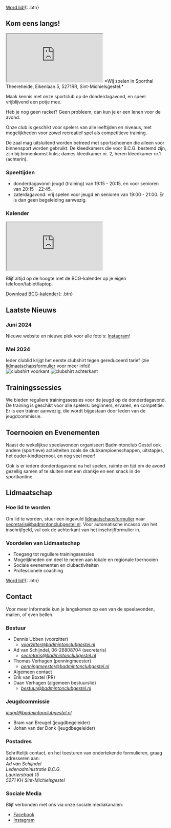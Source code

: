 [Word lid!](../files/inschrijving.pdf){: .btn}

## Kom eens langs!
<iframe id="GoogleMaps" src="https://www.google.com/maps/embed?pb=!1m18!1m12!1m3!1d2476.4428308651527!2d5.3366998!3d51.6334148!2m3!1f0!2f0!3f0!3m2!1i1024!2i768!4f13.1!3m3!1m2!1s0x47c6e8c774e824dd%3A0xd15804e22a243b35!2sSporthal%20Theereheide!5e0!3m2!1sen!2snl!4v1718295491341!5m2!1sen!2snl" allowfullscreen="" loading="lazy" referrerpolicy="no-referrer-when-downgrade"></iframe>
*Wij spelen in Sporthal Theereheide, Eikenlaan 5, 5271RR, Sint-Michielsgestel.*

Maak kennis met onze sportclub op de donderdagavond, en speel vrijblijvend een potje mee. 

Heb je nog geen racket? Geen probleem, dan kun je er een lenen voor de avond. 

Onze club is geschikt voor spelers van alle leeftijden en niveaus, met mogelijkheden voor zowel recreatief spel als competitieve training.

De zaal mag uitsluitend worden betreed met sportschoenen die alleen voor binnensport worden gebruikt. De kleedkamers die voor B.C.G. bestemd zijn, zijn bij binnenkomst links; dames kleedkamer nr. 2, heren kleedkamer nr.1 (achterin).

### Speeltijden
- donderdagavond: jeugd (training) van 19:15 - 20:15, en voor senioren van 20:15 - 22:45.
- zaterdagavond: vrij spelen voor jeugd en senioren van 19:00 - 21:00. Er is dan geen begeleiding aanwezig.

### Kalender
<iframe id="GoogleCal" src="https://calendar.google.com/calendar/embed?height=500&wkst=2&ctz=Europe%2FAmsterdam&bgcolor=%23f2cc03&showTitle=0&title=Badmintonclub%20Gestel&showPrint=0&showCalendars=0&showTz=0&mode=WEEK&src=YmFkbWludG9uY2x1Ymdlc3RlbEBnbWFpbC5jb20&color=%237986CB"></iframe>

Blijf altijd op de hoogte met de BCG-kalender op je eigen telefoon/tablet/laptop.

[Download BCG-kalender](https://calendar.google.com/calendar/ical/badmintonclubgestel%40gmail.com/public/basic.ics){: .btn}

## Laatste Nieuws
### Juni 2024
Nieuwe website en nieuwe plek voor alle foto's: [Instagram](https://instagram.com/badmintonclubgestel)!

### Mei 2024
Ieder clublid krijgt het eerste clubshirt tegen gereduceerd tarief (zie [lidmaatschapsformulier](../files/inschrijving.pdf) voor meer info)!   
![clubshirt voorkant](../images/clubshirt_voor.jpg)
![clubshirt achterkant](../images/clubshirt_achter.jpg)

## Trainingssessies
We bieden reguliere trainingssessies voor de jeugd op de donderdagavond. De training is geschikt voor alle spelers: beginners, ervaren, en competitie. Er is een trainer aanwezig, die wordt bijgestaan door leden van de jeugdcommissie.

## Toernooien en Evenementen
Naast de wekelijkse speelavonden organiseert Badmintonclub Gestel ook andere (sportieve) activiteiten zoals de clubkampioenschappen, uitstapjes, het ouder-kindtoernooi, en nog veel meer! 

Ook is er iedere donderdagavond na het spelen, ruimte en tijd om de avond gezellig samen af te sluiten met een drankje en een snack in de sportkantine.

## Lidmaatschap
### Hoe lid te worden
Om lid te worden, stuur een ingevuld [lidmaatschapsformulier](../files/inschrijving.pdf) naar <secretaris@badmintonclubgestel.nl>.
Voor automatische incasso van het inschrijfgeld, vul ook de achterkant van het inschrijfformulier in.

### Voordelen van Lidmaatschap
- Toegang tot reguliere trainingssessies
- Mogelijkheden om deel te nemen aan lokale en regionale toernooien
- Sociale evenementen en clubactiviteiten
- Professionele coaching

[Word lid!](../files/inschrijving.pdf){: .btn}

## Contact
Voor meer informatie kun je langskomen op een van de speelavonden, mailen, of even bellen.

### Bestuur
  - Dennis Ubben (voorzitter)
    - *<voorzitter@badmintonclubgestel.nl>*
  - Ad van Schijndel, 06-26808704 (secretaris)
    - *<secretaris@badmintonclubgestel.nl>*
  - Thomas Verhagen (penningmeester)
    - *<penningmeester@badmintonclubgestel.nl>*
  - Algemeen contact
  - Erik van Boxtel (PR)
  - Daan Verhagen (algemeen bestuurslid)
    - *<bestuur@badmintonclubgestel.nl>*

### Jeugdcommissie
*<jeugd@badmintonclubgestel.nl>*

  - Bram van Breugel (jeugdbegeleider)
  - Johan van der Donk (jeugdbegeleider) 

### Postadres
Schriftelijk contact, en het toesturen van ondertekende formulieren, graag adresseren aan:  
*Ad van Schijndel*  
*Ledenadministratie B.C.G.*  
*Laurierstraat 15*  
*5271 KH Sint-Michielsgestel*

### Sociale Media
Blijf verbonden met ons via onze sociale mediakanalen:
- [Facebook](https://www.facebook.com/badmintonclubbcg)
- [Instagram](https://instagram.com/badmintonclubgestel)
